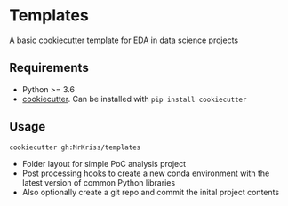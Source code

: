 # Templates

A basic cookiecutter template for EDA in data science projects

## Requirements 

* Python >= 3.6
* [cookiecutter](https://github.com/audreyr/cookiecutter). Can be installed with `pip install cookiecutter`

## Usage 

    cookiecutter gh:MrKriss/templates 

* Folder layout for simple PoC analysis project
* Post processing hooks to create a new conda environment with the latest version of common Python libraries 
* Also optionally create a git repo and commit the inital project contents
